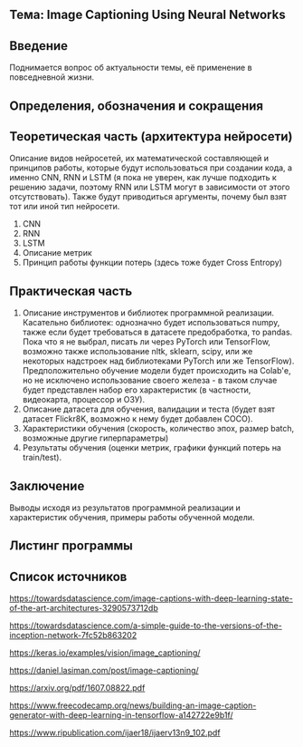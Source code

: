 ## Тема: Image Captioning Using Neural Networks

## Введение

Поднимается вопрос об актуальности темы, её применение в повседневной жизни.

## Определения, обозначения и сокращения

## Теоретическая часть (архитектура нейросети)

Описание видов нейросетей, их математической составляющей и принципов работы, которые будут использоваться при создании кода, а именно CNN, RNN и LSTM (я пока не уверен, как лучше подходить к решению задачи, поэтому RNN или LSTM могут в зависимости от этого отсутствовать). Также будут приводиться аргументы, почему был взят тот или иной тип нейросети.

1. CNN
2. RNN
3. LSTM
4. Описание метрик
5. Принцип работы функции потерь (здесь тоже будет Cross Entropy)

## Практическая часть

1. Описание инструментов и библиотек программной реализации. Касательно библиотек: однозначно будет использоваться numpy, также если будет требоваться в датасете предобработка, то pandas. Пока что я не выбрал, писать ли через PyTorch или TensorFlow, возможно также использование nltk, sklearn, scipy, или же некоторых надстроек над библиотеками PyTorch или же TensorFlow). Предположительно обучение модели будет происходить на Colab'е, но не исключено использование своего железа - в таком случае будет представлен набор его характеристик (в частности, видеокарта, процессор и ОЗУ).
2. Описание датасета для обучения, валидации и теста (будет взят датасет Flickr8K, возможно к нему будет добавлен COCO).
3. Характеристики обучения (скорость, количество эпох, размер batch, возможные другие гиперпараметры)
4. Результаты обучения (оценки метрик, графики функций потерь на train/test).

## Заключение

Выводы исходя из результатов программной реализации и характеристик обучения, примеры работы обученной модели.

## Листинг программы

## Список источников

https://towardsdatascience.com/image-captions-with-deep-learning-state-of-the-art-architectures-3290573712db

https://towardsdatascience.com/a-simple-guide-to-the-versions-of-the-inception-network-7fc52b863202

https://keras.io/examples/vision/image_captioning/

https://daniel.lasiman.com/post/image-captioning/

https://arxiv.org/pdf/1607.08822.pdf

https://www.freecodecamp.org/news/building-an-image-caption-generator-with-deep-learning-in-tensorflow-a142722e9b1f/

https://www.ripublication.com/ijaer18/ijaerv13n9_102.pdf
